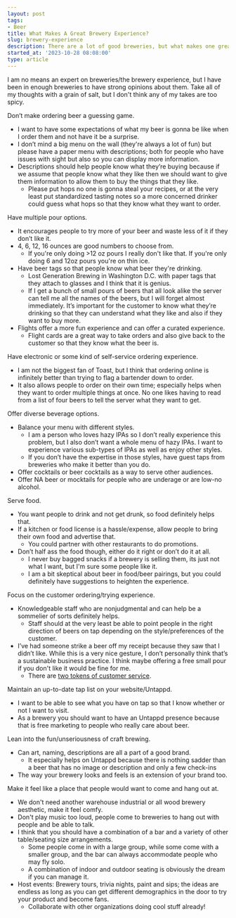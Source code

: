 ```yaml
---
layout: post
tags:
- Beer
title: What Makes A Great Brewery Experience?
slug: brewery-experience
description: There are a lot of good breweries, but what makes one great?
started_at: '2023-10-28 08:08:00'
type: article
---
```


I am no means an expert on breweries/the brewery experience, but I have been in enough breweries to have strong opinions about them. Take all of my thoughts with a grain of salt, but I don't think any of my takes are too spicy.

Don’t make ordering beer a guessing game.
* I want to have some expectations of what my beer is gonna be like when I order them and not have it be a surprise.
* I don’t mind a big menu on the wall (they're always a lot of fun) but please have a paper menu with descriptions; both for people who have issues with sight but also so you can display more information.
* Descriptions should help people know what they’re buying because if we assume that people know what they like then we should want to give them information to allow them to buy the things that they like.
    * Please put hops no one is gonna steal your recipes, or at the very least put standardized tasting notes so a more concerned drinker could guess what hops so that they know what they want to order.

Have multiple pour options.
* It encourages people to try more of your beer and waste less of it if they don’t like it.
* 4, 6, 12, 16 ounces are good numbers to choose from. 
    * If you're only doing >12 oz pours I really don't like that. If you're only doing 6 and 12oz pours you're on thin ice.
* Have beer tags so that people know what beer they're drinking.
    * Lost Generation Brewing in Washington D.C. with paper tags that they attach to glasses and I think that it is genius.
    * If I get a bunch of small pours of beers that all look alike the server can tell me all the names of the beers, but I will forget almost immediately. It’s important for the customer to know what they’re drinking so that they can understand what they like and also if they want to buy more.
* Flights offer a more fun experience and can offer a curated experience.
    * Flight cards are a great way to take orders and also give back to the customer so that they know what the beer is.

Have electronic or some kind of self-service ordering experience.
* I am not the biggest fan of Toast, but I think that ordering online is infinitely better than trying to flag a bartender down to order.
* It also allows people to order on their own time; especially helps when they want to order multiple things at once. No one likes having to read from a list of four beers to tell the server what they want to get.

Offer diverse beverage options.
* Balance your menu with different styles.
    * I am a person who loves hazy IPAs so I don’t really experience this problem, but I also don’t want a whole menu of hazy IPAs. I want to experience various sub-types of IPAs as well as enjoy other styles.
    * If you don’t have the expertise in those styles, have guest taps from breweries who make it better than you do.
* Offer cocktails or beer cocktails as a way to serve other audiences.
* Offer NA beer or mocktails for people who are underage or are low-no alcohol.

Serve food.
* You want people to drink and not get drunk, so food definitely helps that.
* If a kitchen or food license is a hassle/expense, allow people to bring their own food and advertise that.
    * You could partner with other restaurants to do promotions.
* Don’t half ass the food though, either do it right or don’t do it at all.
    * I never buy bagged snacks if a brewery is selling them, its just not what I want, but I'm sure some people like it.
    * I am a bit skeptical about beer in food/beer pairings, but you could definitely have suggestions to heighten the experience.

Focus on the customer ordering/trying experience.
* Knowledgeable staff who are nonjudgmental and can help be a sommelier of sorts definitely helps.
    * Staff should at the very least be able to point people in the right direction of beers on tap depending on the style/preferences of the customer.
* I’ve had someone strike a beer off my receipt because they saw that I didn’t like. While this is a very nice gesture, I don’t personally think that’s a sustainable business practice. I think maybe offering a free small pour if you don't like it would be fine for me.
    * There are [two tokens of customer service](https://37signals.com/18).

Maintain an up-to-date tap list on your website/Untappd.
* I want to be able to see what you have on tap so that I know whether or not I want to visit.
* As a brewery you should want to have an Untappd presence because that is free marketing to people who really care about beer.

Lean into the fun/unseriousness of craft brewing.
* Can art, naming, descriptions are all a part of a good brand.
    * It especially helps on Untappd because there is nothing sadder than a beer that has no image or description and only a few check-ins
* The way your brewery looks and feels is an extension of your brand too.

Make it feel like a place that people would want to come and hang out at.
* We don't need another warehouse industrial or all wood brewery aesthetic, make it feel comfy.
* Don't play music too loud, people come to breweries to hang out with people and be able to talk.
* I think that you should have a combination of a bar and a variety of other table/seating size arrangements.
    * Some people come in with a large group, while some come with a smaller group, and the bar can always accommodate people who may fly solo.
    * A combination of indoor and outdoor seating is obviously the dream if you can manage it.
* Host events: Brewery tours, trivia nights, paint and sips; the ideas are endless as long as you can get different demographics in the door to try your product and become fans.
    * Collaborate with other organizations doing cool stuff already!